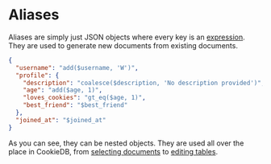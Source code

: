 # Aliases

Aliases are simply just JSON objects where every key is an
[expression](/docs/getting-started/expressions). They are used to generate new
documents from existing documents.

```json
{
  "username": "add($username, 'W')",
  "profile": {
    "description": "coalesce($description, 'No description provided')",
    "age": "add($age, 1)",
    "loves_cookies": "gt_eq($age, 1)",
    "best_friend": "$best_friend"
  },
  "joined_at": "$joined_at"
}
```

As you can see, they can be nested objects. They are used all over the place in
CookieDB, from [selecting documents](/docs/basic-api/select-documents) to
[editing tables](/docs/basic-api/edit-table).
